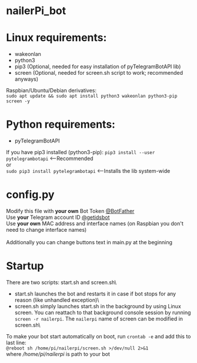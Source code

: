 # nailerPi_bot

# Linux requirements:
  * wakeonlan
  * python3
  * pip3 (Optional, needed for easy installation of pyTelegramBotAPI lib)
  * screen (Optional, needed for screen.sh script to work; recommended anyways)
  
  Raspbian/Ubuntu/Debian derivatives:\
    ```sudo apt update && sudo apt install python3 wakeonlan python3-pip screen -y```

# Python requirements:
  * pyTelegramBotAPI
  
  If you have pip3 installed (python3-pip):
    ```pip3 install --user pytelegrambotapi``` <--Recommended\
    or\
    ```sudo pip3 install pytelegrambotapi``` <--Installs the lib system-wide

# config.py
  Modify this file with **your own** Bot Token [@BotFather](https://telegram.me/botfather)\
  Use **your** Telegram account ID [@getidsbot](https://telegram.me/getidsbot)\
  Use **your own** MAC address and interface names (on Raspbian you don't need to change interface names)\
  \
  Additionally you can change buttons text in main.py at the beginning

# Startup
  There are two scripts: start.sh and screen.sh\
  * start.sh launches the bot and restarts it in case if bot stops for any reason (like unhandled exception)\
  * screen.sh simply launches start.sh in the background by using Linux screen. You can reattach to that background console session by running ```screen -r nailerpi```. The ```nailerpi``` name of screen can be modified in screen.sh\
  
  To make your bot start automatically on boot, run ```crontab -e``` and add this to last line:\
    ```@reboot sh /home/pi/nailerpi/screen.sh >/dev/null 2>&1```\
    where */home/pi/nailerpi* is path to your bot
